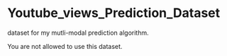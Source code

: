 # Youtube_views_Prediction_Dataset
dataset for my mutli-modal prediction algorithm.

You are not allowed to use this dataset.

